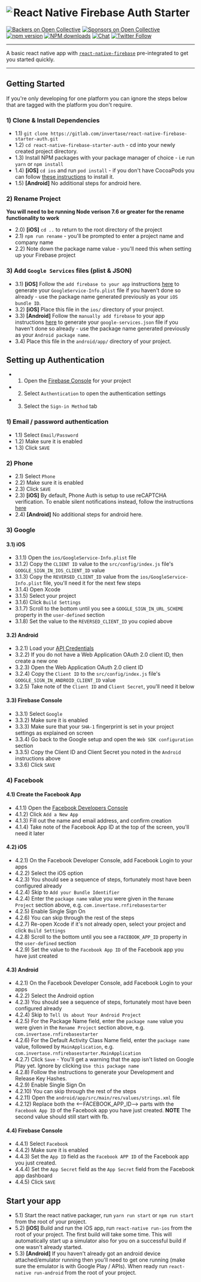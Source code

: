 # React Native Firebase Auth Starter<a href="https://rnfirebase.io"><img align="left" src="http://i.imgur.com/01XQL0x.png"></a>

[![Backers on Open Collective](https://opencollective.com/react-native-firebase/backers/badge.svg)](#backers)
[![Sponsors on Open Collective](https://opencollective.com/react-native-firebase/sponsors/badge.svg)](#sponsors)
[![npm version](https://img.shields.io/npm/v/react-native-firebase.svg?style=flat-square)](https://www.npmjs.com/package/react-native-firebase)
[![NPM downloads](https://img.shields.io/npm/dm/react-native-firebase.svg?style=flat-square)](https://www.npmjs.com/package/react-native-firebase)
[![Chat](https://img.shields.io/badge/chat-on%20discord-7289da.svg?style=flat-square)](https://discord.gg/t6bdqMs)
[![Twitter Follow](https://img.shields.io/twitter/follow/rnfirebase.svg?style=social&label=Follow)](https://twitter.com/rnfirebase)

---

A basic react native app with [`react-native-firebase`](https://github.com/invertase/react-native-firebase) pre-integrated  to get you started quickly.

---


## Getting Started

If you're only developing for one platform you can ignore the steps below that are tagged with the platform you don't require.

### 1) Clone & Install Dependencies

- 1.1) `git clone https://gitlab.com/invertase/react-native-firebase-starter-auth.git`
- 1.2) `cd react-native-firebase-starter-auth` - cd into your newly created project directory.
- 1.3) Install NPM packages with your package manager of choice - i.e run `yarn` or `npm install`
- 1.4) **[iOS]** `cd ios` and run `pod install` - if you don't have CocoaPods you can follow [these instructions](https://guides.cocoapods.org/using/getting-started.html#getting-started) to install it.
- 1.5) **[Android]** No additional steps for android here.

### 2) Rename Project

**You will need to be running Node verison 7.6 or greater for the rename functionality to work**

- 2.0) **[iOS]** `cd ..` to return to the root directory of the project
- 2.1) `npm run rename` - you'll be prompted to enter a project name and company name
- 2.2) Note down the package name value - you'll need this when setting up your Firebase project

### 3) Add `Google Services` files (plist & JSON)

- 3.1) **[iOS]** Follow the `add firebase to your app` instructions [here](https://firebase.google.com/docs/ios/setup#add_firebase_to_your_app) to generate your `GoogleService-Info.plist` file if you haven't done so already - use the package name generated previously as your `iOS bundle ID`.
- 3.2) **[iOS]** Place this file in the `ios/` directory of your project.
- 3.3) **[Android]** Follow the `manually add firebase` to your app instructions [here](https://firebase.google.com/docs/android/setup#manually_add_firebase) to generate your `google-services.json` file if you haven't done so already - use the package name generated previously as your `Android package name`.
- 3.4) Place this file in the `android/app/` directory of your project.

## Setting up Authentication

- 1) Open the [Firebase Console](https://console.firebase.google.com) for your project
- 2) Select `Authentication` to open the authentication settings
- 3) Select the `Sign-in Method` tab

### 1) Email / password authentication

- 1.1) Select `Email/Password`
- 1.2) Make sure it is enabled
- 1.3) Click `SAVE`

### 2) Phone

- 2.1) Select `Phone`
- 2.2) Make sure it is enabled
- 2.3) Click `SAVE`
- 2.3) **[iOS]** By default, Phone Auth is setup to use reCAPTCHA verification. To enable silent notifications instead, follow the instructions [here](https://firebase.google.com/docs/auth/ios/phone-auth#start-receiving-silent-notifications)
- 2.4) **[Android]** No additional steps for android here.

### 3) Google

#### 3.1) iOS

- 3.1.1) Open the `ios/GoogleService-Info.plist` file
- 3.1.2) Copy the `CLIENT ID` value to the `src/config/index.js` file's `GOOGLE_SIGN_IN_IOS_CLIENT_ID` value
- 3.1.3) Copy the `REVERSED_CLIENT_ID` value from the `ios/GoogleService-Info.plist` file, you'll need it for the next few steps
- 3.1.4) Open Xcode
- 3.1.5) Select your project
- 3.1.6) Click `Build Settings`
- 3.1.7) Scroll to the bottom until you see a `GOOGLE_SIGN_IN_URL_SCHEME` property in the `user-defined` section
- 3.1.8) Set the value to the `REVERSED_CLIENT_ID` you copied above

#### 3.2) Android

- 3.2.1) Load your [API Credentials](https://console.developers.google.com/apis/credentials)
- 3.2.2) If you do not have a Web Application OAuth 2.0 client ID, then create a new one
- 3.2.3) Open the Web Application OAuth 2.0 client ID
- 3.2.4) Copy the `Client ID` to the `src/config/index.js` file's `GOOGLE_SIGN_IN_ANDROID_CLIENT_ID` value
- 3.2.5) Take note of the `Client ID` and `Client Secret`, you'll need it below

#### 3.3) Firebase Console

- 3.3.1) Select `Google`
- 3.3.2) Make sure it is enabled
- 3.3.3) Make sure that your `SHA-1` fingerprint is set in your project settings as explained on screen
- 3.3.4) Go back to the Google setup and open the `Web SDK configuration` section
- 3.3.5) Copy the Client ID and Client Secret you noted in the `Android` instructions above
- 3.3.6) Click `SAVE`

### 4) Facebook

#### 4.1) Create the Facebook App

- 4.1.1) Open the [Facebook Developers Console](https://developers.facebook.com/apps/)
- 4.1.2) Click `Add a New App`
- 4.1.3) Fill out the name and email address, and confirm creation
- 4.1.4) Take note of the Facebook App ID at the top of the screen, you'll need it later

#### 4.2) iOS

- 4.2.1) On the Facebook Developer Console, add Facebook Login to your apps
- 4.2.2) Select the iOS option
- 4.2.3) You should see a sequence of steps, fortunately most have been configured already
- 4.2.4) Skip to `Add your Bundle Identifier`
- 4.2.4) Enter the `package name` value you were given in the `Rename Project` section above, e.g. `com.invertase.rnfirebasestarter`
- 4.2.5) Enable Single Sign On
- 4.2.6) You can skip through the rest of the steps
- 4.2.7) Re-open Xcode if it's not already open, select your project and click `Build Settings`
- 4.2.8) Scroll to the bottom until you see a `FACEBOOK_APP_ID` property in the `user-defined` section
- 4.2.9) Set the value to the `Facebook App ID` of the Facebook app you have just created

#### 4.3) Android

- 4.2.1) On the Facebook Developer Console, add Facebook Login to your apps
- 4.2.2) Select the Android option
- 4.2.3) You should see a sequence of steps, fortunately most have been configured already
- 4.2.4) Skip to `Tell Us about Your Android Project`
- 4.2.5) For the Package Name field, enter the `package name` value you were given in the `Rename Project` section above, e.g. `com.invertase.rnfirebasestarter`
- 4.2.6) For the Default Activity Class Name field, enter the `package name` value, followed by `MainApplication`, e.g. `com.invertase.rnfirebasestarter.MainApplication`
- 4.2.7) Click `Save` - You'll get a warning that the app isn't listed on Google Play yet. Ignore by clicking `Use this package name`
- 4.2.8) Follow the instructions to generate your Development and Release Key Hashes.
- 4.2.9) Enable Single Sign On
- 4.2.10) You can skip through the rest of the steps
- 4.2.11) Open the `android/app/src/main/res/values/strings.xml` file
- 4.2.12) Replace both the <--FACEBOOK_APP_ID--> parts with the `Facebook App ID` of the Facebook app you have just created. **NOTE** The second value should still start with fb.

#### 4.4) Firebase Console

- 4.4.1) Select `Facebook`
- 4.4.2) Make sure it is enabled
- 4.4.3) Set the `App ID` field as the `Facebook APP ID` of the Facebook app you just created.
- 4.4.4) Set the `App Secret` field as the `App Secret` field from the Facebook app dashboard
- 4.4.5) Click `SAVE`

## Start your app

- 5.1) Start the react native packager, run `yarn run start` or `npm run start` from the root of your project.
- 5.2) **[iOS]** Build and run the iOS app, run `react-native run-ios` from the root of your project. The first build will take some time. This will automatically start up a simulator also for you on a successful build if one wasn't already started.
- 5.3) **[Android]** If you haven't already got an android device attached/emulator running then you'll need to get one running (make sure the emulator is with Google Play / APIs). When ready run `react-native run-android` from the root of your project.
